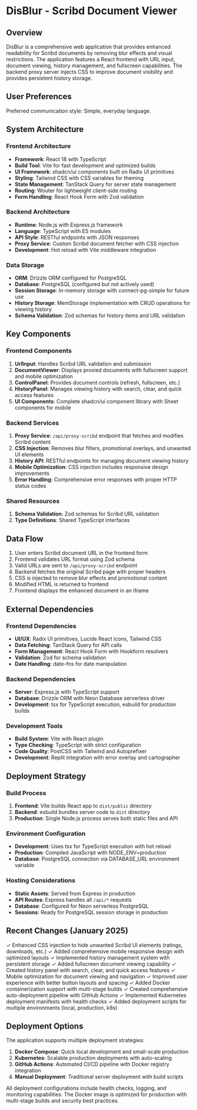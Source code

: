 # DisBlur - Scribd Document Viewer

## Overview

DisBlur is a comprehensive web application that provides enhanced readability for Scribd documents by removing blur effects and visual restrictions. The application features a React frontend with URL input, document viewing, history management, and fullscreen capabilities. The backend proxy server injects CSS to improve document visibility and provides persistent history storage.

## User Preferences

Preferred communication style: Simple, everyday language.

## System Architecture

### Frontend Architecture
- **Framework**: React 18 with TypeScript
- **Build Tool**: Vite for fast development and optimized builds
- **UI Framework**: shadcn/ui components built on Radix UI primitives
- **Styling**: Tailwind CSS with CSS variables for theming
- **State Management**: TanStack Query for server state management
- **Routing**: Wouter for lightweight client-side routing
- **Form Handling**: React Hook Form with Zod validation

### Backend Architecture
- **Runtime**: Node.js with Express.js framework
- **Language**: TypeScript with ES modules
- **API Style**: RESTful endpoints with JSON responses
- **Proxy Service**: Custom Scribd document fetcher with CSS injection
- **Development**: Hot reload with Vite middleware integration

### Data Storage
- **ORM**: Drizzle ORM configured for PostgreSQL
- **Database**: PostgreSQL (configured but not actively used)
- **Session Storage**: In-memory storage with connect-pg-simple for future use
- **History Storage**: MemStorage implementation with CRUD operations for viewing history
- **Schema Validation**: Zod schemas for history items and URL validation

## Key Components

### Frontend Components
1. **UrlInput**: Handles Scribd URL validation and submission
2. **DocumentViewer**: Displays proxied documents with fullscreen support and mobile optimization
3. **ControlPanel**: Provides document controls (refresh, fullscreen, etc.)
4. **HistoryPanel**: Manages viewing history with search, clear, and quick access features
5. **UI Components**: Complete shadcn/ui component library with Sheet components for mobile

### Backend Services
1. **Proxy Service**: `/api/proxy-scribd` endpoint that fetches and modifies Scribd content
2. **CSS Injection**: Removes blur filters, promotional overlays, and unwanted UI elements
3. **History API**: RESTful endpoints for managing document viewing history
4. **Mobile Optimization**: CSS injection includes responsive design improvements
5. **Error Handling**: Comprehensive error responses with proper HTTP status codes

### Shared Resources
1. **Schema Validation**: Zod schemas for Scribd URL validation
2. **Type Definitions**: Shared TypeScript interfaces

## Data Flow

1. User enters Scribd document URL in the frontend form
2. Frontend validates URL format using Zod schema
3. Valid URLs are sent to `/api/proxy-scribd` endpoint
4. Backend fetches the original Scribd page with proper headers
5. CSS is injected to remove blur effects and promotional content
6. Modified HTML is returned to frontend
7. Frontend displays the enhanced document in an iframe

## External Dependencies

### Frontend Dependencies
- **UI/UX**: Radix UI primitives, Lucide React icons, Tailwind CSS
- **Data Fetching**: TanStack Query for API calls
- **Form Management**: React Hook Form with Hookform resolvers
- **Validation**: Zod for schema validation
- **Date Handling**: date-fns for date manipulation

### Backend Dependencies
- **Server**: Express.js with TypeScript support
- **Database**: Drizzle ORM with Neon Database serverless driver
- **Development**: tsx for TypeScript execution, esbuild for production builds

### Development Tools
- **Build System**: Vite with React plugin
- **Type Checking**: TypeScript with strict configuration
- **Code Quality**: PostCSS with Tailwind and Autoprefixer
- **Development**: Replit integration with error overlay and cartographer

## Deployment Strategy

### Build Process
1. **Frontend**: Vite builds React app to `dist/public` directory
2. **Backend**: esbuild bundles server code to `dist` directory
3. **Production**: Single Node.js process serves both static files and API

### Environment Configuration
- **Development**: Uses tsx for TypeScript execution with hot reload
- **Production**: Compiled JavaScript with NODE_ENV=production
- **Database**: PostgreSQL connection via DATABASE_URL environment variable

### Hosting Considerations
- **Static Assets**: Served from Express in production
- **API Routes**: Express handles all `/api/*` requests
- **Database**: Configured for Neon serverless PostgreSQL
- **Sessions**: Ready for PostgreSQL session storage in production

## Recent Changes (January 2025)

✓ Enhanced CSS injection to hide unwanted Scribd UI elements (ratings, downloads, etc.)
✓ Added comprehensive mobile responsive design with optimized layouts
✓ Implemented history management system with persistent storage
✓ Added fullscreen document viewing capability
✓ Created history panel with search, clear, and quick access features
✓ Mobile optimization for document viewing and navigation
✓ Improved user experience with better button layouts and spacing
✓ Added Docker containerization support with multi-stage builds
✓ Created comprehensive auto-deployment pipeline with GitHub Actions
✓ Implemented Kubernetes deployment manifests with health checks
✓ Added deployment scripts for multiple environments (local, production, k8s)

## Deployment Options

The application supports multiple deployment strategies:

1. **Docker Compose**: Quick local development and small-scale production
2. **Kubernetes**: Scalable production deployments with auto-scaling
3. **GitHub Actions**: Automated CI/CD pipeline with Docker registry integration
4. **Manual Deployment**: Traditional server deployment with build scripts

All deployment configurations include health checks, logging, and monitoring capabilities. The Docker image is optimized for production with multi-stage builds and security best practices.

